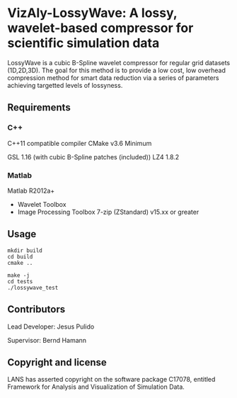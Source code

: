 # VizAly-LossyWave: A lossy, wavelet-based compressor for scientific simulation data

LossyWave is a cubic B-Spline wavelet compressor for regular grid datasets (1D,2D,3D). The goal for this method is to provide a low cost, low overhead compression method for smart data reduction via a series of parameters achieving targetted levels of lossyness.

## Requirements

### C++
C++11 compatible compiler
CMake v3.6 Minimum

GSL 1.16 (with cubic B-Spline patches (included))
LZ4 1.8.2

### Matlab
Matlab R2012a+
- Wavelet Toolbox
- Image Processing Toolbox
7-zip (ZStandard) v15.xx or greater

## Usage
```
mkdir build
cd build
cmake ..

make -j
cd tests
./lossywave_test
```
## Contributors

Lead Developer: Jesus Pulido

Supervisor: Bernd Hamann

## Copyright and license
LANS has asserted copyright on the software package C17078, entitled Framework for Analysis and Visualization of Simulation Data.
